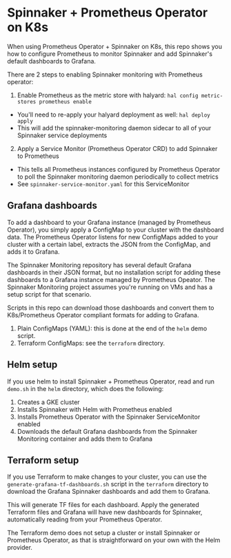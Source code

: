 # Spinnaker + Prometheus Operator on K8s

When using Prometheus Operator + Spinnaker on K8s, this repo shows you how to configure Prometheus to monitor Spinnaker and add Spinnaker's default dashboards to Grafana.

There are 2 steps to enabling Spinnaker monitoring with Prometheus operator:

1. Enable Prometheus as the metric store with halyard: `hal config metric-stores prometheus enable`
  * You'll need to re-apply your halyard deployment as well: `hal deploy apply`
  * This will add the spinnaker-monitoring daemon sidecar to all of your Spinnaker service deployments
2. Apply a Service Monitor (Prometheus Operator CRD) to add Spinnaker to Prometheus
  * This tells all Prometheus instances configured by Prometheus Operator to poll the Spinnaker monitoring daemon periodically to collect metrics
  * See `spinnaker-service-monitor.yaml` for this ServiceMonitor

## Grafana dashboards

To add a dashboard to your Grafana instance (managed by Prometheus Operator), you simply apply a ConfigMap to your cluster with the dashboard data. The Prometheus Operator listens for new ConfigMaps added to your cluster with a certain label, extracts the JSON from the ConfigMap, and adds it to Grafana.

The Spinnaker Monitoring repository has several default Grafana dashboards in their JSON format, but no installation script for adding these dashboards to a Grafana instance managed by Prometheus Opeator. The Spinnaker Monitoring project assumes you're running on VMs and has a setup script for that scenario.

Scripts in this repo can download those dashboards and convert them to K8s/Prometheus Operator compliant formats for adding to Grafana.

1. Plain ConfigMaps (YAML): this is done at the end of the `helm` demo script.
2. Terraform ConfigMaps: see the `terraform` directory.

## Helm setup

If you use helm to install Spinnaker + Prometheus Operator, read and run `demo.sh` in the `helm` directory, which does the following:

1. Creates a GKE cluster
2. Installs Spinnaker with Helm with Prometheus enabled
3. Installs Prometheus Operator with the Spinnaker ServiceMonitor enabled
4. Downloads the default Grafana dashboards from the Spinnaker Monitoring container and adds them to Grafana

## Terraform setup

If you use Terraform to make changes to your cluster, you can use the `generate-grafana-tf-dashboards.sh` script in the `terraform` directory to download the Grafana Spinnaker dashboards and add them to Grafana.

This will generate TF files for each dashboard. Apply the generated Terraform files and Grafana will have new dashboards for Spinnaker, automatically reading from your Prometheus Operator.

The Terraform demo does not setup a cluster or install Spinnaker or Prometheus Operator, as that is straightforward on your own with the Helm provider.
